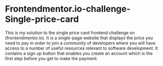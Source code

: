 # Frontendmentor.io-challenge-Single-price-card
This is my solution to the single price card frontend challenge on (frontendmentor.io). It is a single-page website that displays the price you need to pay in order to join a community of developers where you will have access to a number of useful resources relevant to software development. It contains a sign up button that enables you create an account which is the first step before you get to make the payment.

